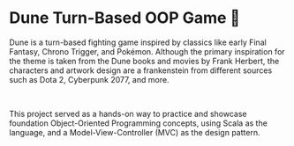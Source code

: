 # Dune Turn-Based OOP Game :cactus:	
Dune is a turn-based fighting game inspired by classics like early Final Fantasy, Chrono Trigger, and Pokémon.
Although the primary inspiration for the theme is taken from the Dune books and movies by Frank Herbert, 
the characters and artwork design are a frankenstein from different sources such as Dota 2, Cyberpunk 2077, and more.

<br>

This project served as a hands-on way to practice and showcase foundation Object-Oriented Programming concepts, using Scala as the language, 
and a Model-View-Controller (MVC) as the design pattern.